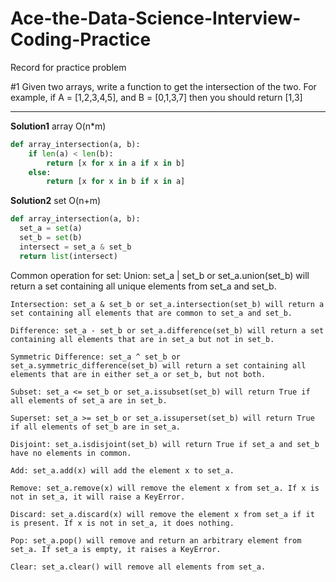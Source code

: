 # Ace-the-Data-Science-Interview-Coding-Practice
Record for practice problem

#1
Given two arrays, write a function to get the intersection of the two. For example, if A = [1,2,3,4,5], and B = [0,1,3,7] then you should return [1,3]

---------------------------------------
**Solution1** array O(n*m)
```python
def array_intersection(a, b):
    if len(a) < len(b):
        return [x for x in a if x in b]
    else:
        return [x for x in b if x in a]

```

**Solution2** set O(n+m)
```python
def array_intersection(a, b):
  set_a = set(a)
  set_b = set(b)
  intersect = set_a & set_b
  return list(intersect)

```

Common operation for set:
    Union: set_a | set_b or set_a.union(set_b) will return a set containing all unique elements from set_a and set_b.

    Intersection: set_a & set_b or set_a.intersection(set_b) will return a set containing all elements that are common to set_a and set_b.

    Difference: set_a - set_b or set_a.difference(set_b) will return a set containing all elements that are in set_a but not in set_b.

    Symmetric Difference: set_a ^ set_b or set_a.symmetric_difference(set_b) will return a set containing all elements that are in either set_a or set_b, but not both.

    Subset: set_a <= set_b or set_a.issubset(set_b) will return True if all elements of set_a are in set_b.

    Superset: set_a >= set_b or set_a.issuperset(set_b) will return True if all elements of set_b are in set_a.

    Disjoint: set_a.isdisjoint(set_b) will return True if set_a and set_b have no elements in common.

    Add: set_a.add(x) will add the element x to set_a.

    Remove: set_a.remove(x) will remove the element x from set_a. If x is not in set_a, it will raise a KeyError.

    Discard: set_a.discard(x) will remove the element x from set_a if it is present. If x is not in set_a, it does nothing.

    Pop: set_a.pop() will remove and return an arbitrary element from set_a. If set_a is empty, it raises a KeyError.

    Clear: set_a.clear() will remove all elements from set_a.
